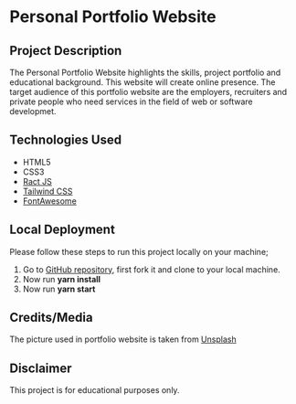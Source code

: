# Personal Portfolio Website

## Project Description

The Personal Portfolio Website highlights the skills, project portfolio and educational background. This website will create online presence. The target audience of this portfolio website are the employers, recruiters and private people who need services in the field of web or software developmet.

## Technologies Used

- HTML5
- CSS3
- [Ract JS](https://react.dev/)
- [Tailwind CSS](https://tailwindcss.com/)
- [FontAwesome](https://fontawesome.com/v4.7.0/icons/)

## Local Deployment

Please follow these steps to run this project locally on your machine;

1. Go to [GitHub repository](https://github.com/sohailshams/mss-portfolio), first fork it and clone to your local machine.
2. Now run **yarn install**
3. Now run **yarn start**

## Credits/Media

The picture used in portfolio website is taken from [Unsplash](https://unsplash.com/)

## Disclaimer

This project is for educational purposes only.
